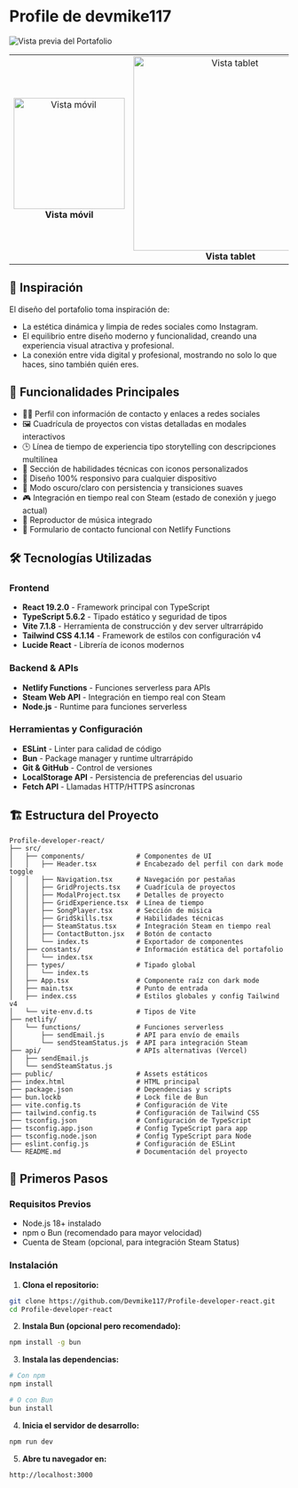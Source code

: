# Profile de devmike117



<!-- ![Vista previa del Portafolio](./public/presentacion/desktop-full.png) -->

![Vista previa del Portafolio](https://raw.githubusercontent.com/Devmike117/Devmike117/refs/heads/main/assets/macbook%20pro%2016.png)<!-- ![Vista previa del Portafolio](./public/presentacion/mobile.png) -->

<table align="center">
  <tr>
    <td align="center">
      <img src="https://raw.githubusercontent.com/Devmike117/Devmike117/refs/heads/main/assets/phone.png" width="200" alt="Vista móvil" />
      <br /><strong>Vista móvil</strong>
    </td>
    <td align="center">
      <img src="https://raw.githubusercontent.com/Devmike117/Devmike117/refs/heads/main/assets/ipad.png" width="350" alt="Vista tablet" />
      <br /><strong>Vista tablet</strong>
    </td>
  </tr>
</table>


## 🧠 Inspiración


El diseño del portafolio toma inspiración de:
- La estética dinámica y limpia de redes sociales como Instagram.
- El equilibrio entre diseño moderno y funcionalidad, creando una experiencia visual atractiva y profesional.
- La conexión entre vida digital y profesional, mostrando no solo lo que haces, sino también quién eres.

## 📌 Funcionalidades Principales

- 🧑‍💼 Perfil con información de contacto y enlaces a redes sociales
- 🖼️ Cuadrícula de proyectos con vistas detalladas en modales interactivos
- 🕒 Línea de tiempo de experiencia tipo storytelling con descripciones multilínea
- 🧠 Sección de habilidades técnicas con iconos personalizados
- 📱 Diseño 100% responsivo para cualquier dispositivo
- 🌙 Modo oscuro/claro con persistencia y transiciones suaves
- 🎮 Integración en tiempo real con Steam (estado de conexión y juego actual)
- 🎵 Reproductor de música integrado
- 📧 Formulario de contacto funcional con Netlify Functions


## 🛠️ Tecnologías Utilizadas

### Frontend
- **React 19.2.0** - Framework principal con TypeScript
- **TypeScript 5.6.2** - Tipado estático y seguridad de tipos
- **Vite 7.1.8** - Herramienta de construcción y dev server ultrarrápido
- **Tailwind CSS 4.1.14** - Framework de estilos con configuración v4
- **Lucide React** - Librería de iconos modernos

### Backend & APIs
- **Netlify Functions** - Funciones serverless para APIs
- **Steam Web API** - Integración en tiempo real con Steam
- **Node.js** - Runtime para funciones serverless

### Herramientas y Configuración
- **ESLint** - Linter para calidad de código
- **Bun** - Package manager y runtime ultrarrápido
- **Git & GitHub** - Control de versiones
- **LocalStorage API** - Persistencia de preferencias del usuario
- **Fetch API** - Llamadas HTTP/HTTPS asíncronas

## 🏗️ Estructura del Proyecto

```plaintext
Profile-developer-react/
├── src/
│   ├── components/             # Componentes de UI
│   │   ├── Header.tsx          # Encabezado del perfil con dark mode toggle
│   │   ├── Navigation.tsx      # Navegación por pestañas
│   │   ├── GridProjects.tsx    # Cuadrícula de proyectos
│   │   ├── ModalProject.tsx    # Detalles de proyecto
│   │   ├── GridExperience.tsx  # Línea de tiempo
│   │   ├── SongPlayer.tsx      # Sección de música
│   │   ├── GridSkills.tsx      # Habilidades técnicas
│   │   ├── SteamStatus.tsx     # Integración Steam en tiempo real
│   │   ├── ContactButton.jsx   # Botón de contacto
│   │   └── index.ts            # Exportador de componentes
│   ├── constants/              # Información estática del portafolio
│   │   └── index.tsx
│   ├── types/                  # Tipado global
│   │   └── index.ts
│   ├── App.tsx                 # Componente raíz con dark mode
│   ├── main.tsx                # Punto de entrada
│   ├── index.css               # Estilos globales y config Tailwind v4
│   └── vite-env.d.ts           # Tipos de Vite
├── netlify/
│   └── functions/              # Funciones serverless
│       ├── sendEmail.js        # API para envío de emails
│       └── sendSteamStatus.js  # API para integración Steam
├── api/                        # APIs alternativas (Vercel)
│   ├── sendEmail.js
│   └── sendSteamStatus.js
├── public/                     # Assets estáticos
├── index.html                  # HTML principal
├── package.json                # Dependencias y scripts
├── bun.lockb                   # Lock file de Bun
├── vite.config.ts              # Configuración de Vite
├── tailwind.config.ts          # Configuración de Tailwind CSS
├── tsconfig.json               # Configuración de TypeScript
├── tsconfig.app.json           # Config TypeScript para app
├── tsconfig.node.json          # Config TypeScript para Node
├── eslint.config.js            # Configuración de ESLint
└── README.md                   # Documentación del proyecto
```

## 🚦 Primeros Pasos

### Requisitos Previos
- Node.js 18+ instalado
- npm o Bun (recomendado para mayor velocidad)
- Cuenta de Steam (opcional, para integración Steam Status)

### Instalación

1. **Clona el repositorio:**
```bash
git clone https://github.com/Devmike117/Profile-developer-react.git
cd Profile-developer-react
```

2. **Instala Bun (opcional pero recomendado):**
```bash
npm install -g bun
```

3. **Instala las dependencias:**
```bash
# Con npm
npm install

# O con Bun
bun install
```

4. **Inicia el servidor de desarrollo:**
```bash
npm run dev
```

5. **Abre tu navegador en:**
```
http://localhost:3000
```

